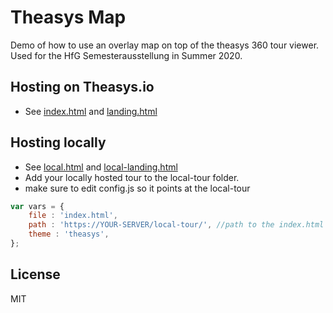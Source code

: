 # Theasys Map

Demo of how to use an overlay map on top of the theasys 360 tour viewer.  
Used for the HfG Semesterausstellung in Summer 2020.  

## Hosting on Theasys.io

- See [index.html](index.html) and [landing.html](landing.html)

## Hosting locally

- See [local.html](local.html) and [local-landing.html](local-landing.html)
- Add your locally hosted tour to the local-tour folder.
- make sure to edit config.js so it points at the local-tour

```js
var vars = {
    file : 'index.html',
    path : 'https://YOUR-SERVER/local-tour/', //path to the index.html
    theme : 'theasys',
};
```

## License

MIT